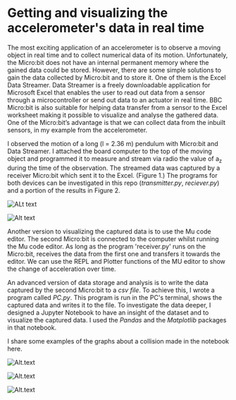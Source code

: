 # Getting and visualizing the accelerometer's data in real time

The most exciting application of an accelerometer is to observe a moving object in real time and to collect numerical data of its motion. Unfortunately, the Micro:bit does not have an internal permanent memory where the gained data could be stored. However, there are some simple solutions to gain the data collected by Micro:bit and to store it. One of them is the Excel Data Streamer. Data Streamer is a freely downloadable application for Microsoft Excel that enables the user to read out data from a sensor through a microcontroller or send out data to an actuator in real time. BBC Micro:bit is also suitable for helping data transfer from a sensor to the Excel worksheet making it possible to visualize and analyse the gathered data. One of the Micro:bit’s advantage is that we can collect data from the inbuilt sensors, in my example from the accelerometer.

I observed the motion of a long (l = 2.36 m) pendulum with Micro:bit and Data Streamer. I attached the board computer to the top of the moving object and programmed it to measure and stream via radio the value of a<sub>z</sub> during the time of the observation. The streamed data was captured by a receiver Micro:bit which sent it to the Excel. (Figure 1.) The programs for both devices can be investigated in this repo (*transmitter.py*, *reciever.py*) and a portion of the results in Figure 2.

![ALt text](https://github.com/tmattila77/Microbit-projects/blob/main/Getting%20accelerometer%20data%20in%20real%20time/Figure1.png "Figure1")

![Alt text](https://github.com/tmattila77/Microbit-projects/blob/main/Getting%20accelerometer%20data%20in%20real%20time/Figure2.JPG "Figure2")

Another version to visualizing the captured data is to use the Mu code editor. The second Micro:bit is connected to the computer whilst running the Mu code editor. As long as the program 'receiver.py' runs on the Micro:bit, receives the data from the first one and transfers it towards the editor. We can use the REPL and Plotter functions of the MU editor to show the change of acceleration over time.

An advanced version of data storage and analysis is to write the data captured by the second Micro:bit to a *csv file*. To achieve this, I wrote a program called *PC.py*. This program is run in the PC's terminal, shows the captured data and writes it to the file. To investigate the data deeper, I designed a Jupyter Notebook to have an insight of the dataset and to visualize the captured data. I used the *Pandas* and the *Matplotlib* packages in that notebook.

I share some examples of the graphs about a collision made in the notebook here.

![Alt.text](https://github.com/tmattila77/My-scientific-projects/blob/main/Getting%20accelerometer%20data%20in%20real%20time/acceleration1.JPG)

![Alt.text](https://github.com/tmattila77/My-scientific-projects/blob/main/Getting%20accelerometer%20data%20in%20real%20time/acceleration2.JPG)

![Alt.text](https://github.com/tmattila77/My-scientific-projects/blob/main/Getting%20accelerometer%20data%20in%20real%20time/acceleration3.JPG)


